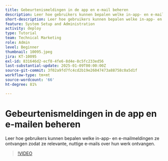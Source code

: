 ```yaml
---
title: Gebeurtenismeldingen in de app en e-mail beheren
description: Leer hoe gebruikers kunnen bepalen welke in-app- en e-mailmeldingen ze ontvangen zodat ze relevante, nuttige e-mails over hun werk ontvangen.
short-description: Leer hoe gebruikers kunnen bepalen welke in-app- en e-mailberichten ze ontvangen.
feature: System Setup and Administration
activity: deploy
type: Tutorial
team: Technical Marketing
role: Admin
level: Beginner
thumbnail: 10095.jpeg
jira: KT-10095
exl-id: 831646d2-ecf8-4fe6-8d4e-8c5fc233ed56
last-substantial-update: 2025-01-09T00:00:00Z
source-git-commit: 3f02a9fd7fc4cd2b19e26047473a88758c0a5d1f
workflow-type: tm+mt
source-wordcount: '66'
ht-degree: 81%

---
```


# Gebeurtenismeldingen in de app en e-mailen beheren

Leer hoe gebruikers kunnen bepalen welke in-app- en e-mailmeldingen ze ontvangen zodat ze relevante, nuttige e-mails over hun werk ontvangen.

>[!VIDEO](https://video.tv.adobe.com/v/3442813/?quality=12&learn=on&enablevpops&captions=dut)

